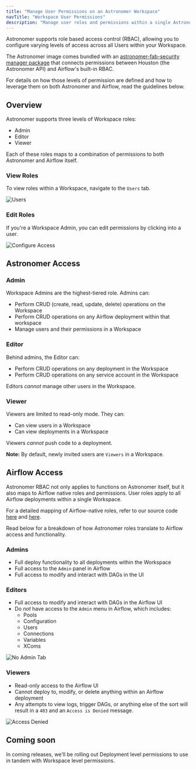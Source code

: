```yaml
---
title: "Manage User Permissions on an Astronomer Workspace"
navTitle: "Workspace User Permissions"
description: "Manage user roles and permissions within a single Astronomer Workspace."
---
```


Astronomer supports role based access control (RBAC), allowing you to configure varying levels of access across all Users within your Workspace.

The Astronomer image comes bundled with an [astronomer-fab-security manager package](https://github.com/astronomer/astronomer-fab-securitymanager/blob/3067c0470dbb1a528d1e251fb45312d01989e6a4/README.md) that connects permissions between
Houston (the Astronomer API) and Airflow's built-in RBAC.

For details on how those levels of permission are defined and how to leverage them on both Astronomer and Airflow, read the guidelines below.

## Overview

Astronomer supports three levels of Workspace roles:

   - Admin
   - Editor
   - Viewer

Each of these roles maps to a combination of permissions to both Astronomer and Airflow itself.

### View Roles

To view roles within a Workspace, navigate to the `Users` tab.

![Users](https://assets2.astronomer.io/main/docs/astronomer-ui/users_permissions.png)

### Edit Roles

If you're a Workspace Admin, you can edit permissions by clicking into a user.

![Configure Access](https://assets2.astronomer.io/main/docs/astronomer-ui/configure_access.png)

## Astronomer Access

### Admin

Workspace Admins are the highest-tiered role. Admins can:

- Perform CRUD (create, read, update, delete) operations on the Workspace
- Perform CRUD operations on any Airflow deployment within that workspace
- Manage users and their permissions in a Workspace

### Editor

Behind admins, the Editor can:

- Perform CRUD operations on any deployment in the Workspace
- Perform CRUD operations on any service account in the Workspace

Editors _cannot_ manage other users in the Workspace.

### Viewer

Viewers are limited to read-only mode. They can:

- Can view users in a Workspace
- Can view deployments in a Workspace

Viewers _cannot_ push code to a deployment.

**Note:** By default, newly invited users are `Viewers` in a Workspace.

## Airflow Access

Astronomer RBAC not only applies to functions on Astronomer itself, but it also maps to Airflow native roles and permissions. User roles apply to all Airflow deployments within a single Workspace.

For a detailed mapping of Airflow-native roles, refer to our source code [here](https://github.com/astronomer/docs/blob/2725107126909019c6db02c7d40dcccfe20e9312/cloud/stable/reference/default.yaml#L261) and [here](https://github.com/astronomer/docs/blob/2725107126909019c6db02c7d40dcccfe20e9312/cloud/stable/reference/authorization-handler.js#L89-L113).

Read below for a breakdown of how Astronomer roles translate to Airflow access and functionality.

### Admins

- Full deploy functionality to all deployments within the Workspace
- Full access to the `Admin` panel in Airflow
- Full access to modify and interact with DAGs in the UI

### Editors

- Full access to modify and interact with DAGs in the Airflow UI
- Do *not* have access to the `Admin` menu in Airflow, which includes:
    - Pools
    - Configuration
    - Users
    - Connections
    - Variables
    - XComs

![No Admin Tab](https://assets2.astronomer.io/main/docs/astronomer-ui/editor_view.png)

### Viewers

- Read-only access to the Airflow UI
- Cannot deploy to, modify, or delete anything within an Airflow deployment
- Any attempts to view logs, trigger DAGs, or anything else of the sort will result in a `403` and an `Access is Denied` message.

![Access Denied](https://assets2.astronomer.io/main/docs/astronomer-ui/access_denied.png)

## Coming soon

In coming releases, we'll be rolling out Deployment level permissions to use in tandem with Workspace level permissions.
